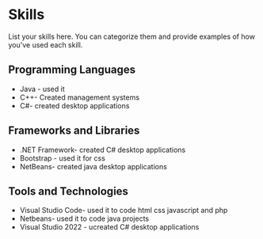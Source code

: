 # Skills

List your skills here. You can categorize them and provide examples of how you've used each skill.

## Programming Languages

- Java - used it
- C++- Created management systems
- C#- created desktop applications

## Frameworks and Libraries

- .NET Framework- created C# desktop applications 
- Bootstrap - used it for css
- NetBeans- created java desktop applications

## Tools and Technologies

- Visual Studio Code- used it to code html css javascript and php
- Netbeans- used it to code java projects
- Visual Studio 2022 - ucreated C# desktop applications
